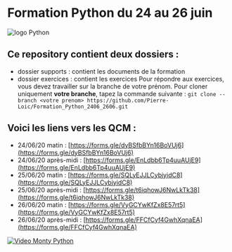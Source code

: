 # Formation Python du 24 au 26 juin
![logo Python](https://upload.wikimedia.org/wikipedia/commons/thumb/f/f8/Python_logo_and_wordmark.svg/1200px-Python_logo_and_wordmark.svg.png)
## Ce repository contient deux dossiers :
- dossier supports : contient les documents de la formation
- dossier exercices : contient les exercices
Pour répondre aux exercices, vous devez travailler sur la branche de votre prénom. Pour cloner uniquement **votre branche**, tapez la commande suivante :
`git clone --branch <votre prenom> https://github.com/Pierre-Loic/Formation_Python_2406_2606.git`

## Voici les liens vers les QCM :
- 24/06/20 matin : [https://forms.gle/dyBSfbBYn16BoVUj6](https://forms.gle/dyBSfbBYn16BoVUj6)
- 24/06/20 après-midi : [https://forms.gle/EnLdbb6Tp4uuAUjE9](https://forms.gle/EnLdbb6Tp4uuAUjE9)
- 25/06/20 matin : [https://forms.gle/SQLyEJJLCybjyidC8](https://forms.gle/SQLyEJJLCybjyidC8)
- 25/06/20 après-midi : [https://forms.gle/t6iqhowJ6NwLkTk38](https://forms.gle/t6iqhowJ6NwLkTk38)
- 26/06/20 matin : [https://forms.gle/VyGCYwKfZx8E57rt5](https://forms.gle/VyGCYwKfZx8E57rt5)
- 26/06/20 après-midi : [https://forms.gle/FFCfCyf4GwhXqnaEA](https://forms.gle/FFCfCyf4GwhXqnaEA)

[![Video Monty Python](https://img.youtube.com/vi/dPOyOM7wxlE/0.jpg)](https://www.youtube.com/watch?v=dPOyOM7wxlE)